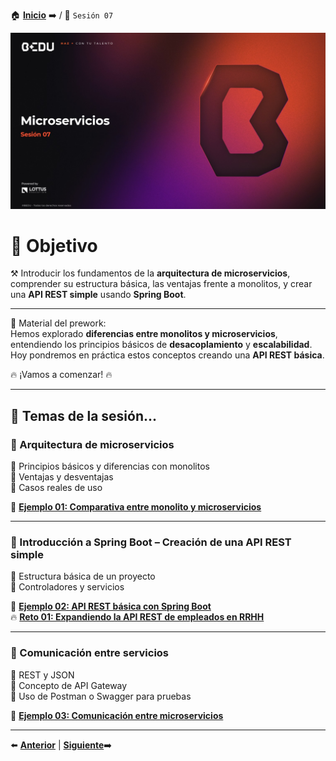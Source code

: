 🏠 [**Inicio**](../Readme.md) ➡️ / 📖 `Sesión 07`

<div align="center">
    <img src="Imagenes/S07.jpg" alt="Sesion_07">
</div>

# 🎯 Objetivo

⚒️ Introducir los fundamentos de la **arquitectura de microservicios**, comprender su estructura básica, las ventajas frente a monolitos, y crear una **API REST simple** usando **Spring Boot**.

---

📘 Material del prework:  
Hemos explorado **diferencias entre monolitos y microservicios**, entendiendo los principios básicos de **desacoplamiento** y **escalabilidad**. Hoy pondremos en práctica estos conceptos creando una **API REST básica**.

🔥 ¡Vamos a comenzar! 🔥

---

## 📂 Temas de la sesión...

### 📖 Arquitectura de microservicios

🔹 Principios básicos y diferencias con monolitos  
🔹 Ventajas y desventajas  
🔹 Casos reales de uso

📜 **[Ejemplo 01: Comparativa entre monolito y microservicios](Ejemplo-01/Readme.md)**  

---

### 📖 Introducción a Spring Boot – Creación de una API REST simple

🔹 Estructura básica de un proyecto  
🔹 Controladores y servicios

📜 **[Ejemplo 02: API REST básica con Spring Boot](Ejemplo-02/Readme.md)**  
🔥 **[Reto 01: Expandiendo la API REST de empleados en RRHH](Reto-01/Readme.md)**  

---

### 📖 Comunicación entre servicios

🔹 REST y JSON  
🔹 Concepto de API Gateway  
🔹 Uso de Postman o Swagger para pruebas

📜 **[Ejemplo 03: Comunicación entre microservicios](Ejemplo-03/Readme.md)**  

---

⬅️ [**Anterior**](../Sesion-06/Readme.md) | [**Siguiente**](../Sesion-08/Readme.md)➡️  